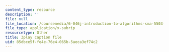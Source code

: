```yaml
---
content_type: resource
description: ''
file: null
file_location: /coursemedia/6-046j-introduction-to-algorithms-sma-5503-fall-2005/85dbce5ffe4e76e4065b5aeca3ef74c2_PYvJmLKhM-Y.srt
file_type: application/x-subrip
resourcetype: Other
title: 3play caption file
uid: 85dbce5f-fe4e-76e4-065b-5aeca3ef74c2
---
```

